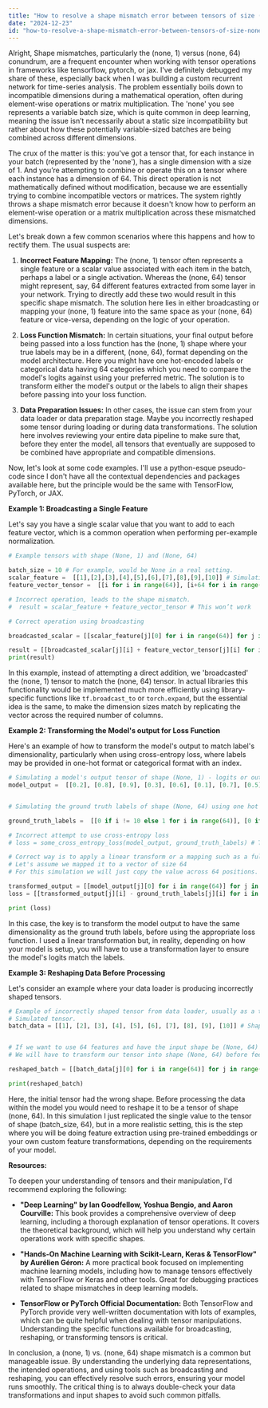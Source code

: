 ```yaml
---
title: "How to resolve a shape mismatch error between tensors of size (None, 1) and (None, 64)?"
date: "2024-12-23"
id: "how-to-resolve-a-shape-mismatch-error-between-tensors-of-size-none-1-and-none-64"
---
```


Alright,  Shape mismatches, particularly the (none, 1) versus (none, 64) conundrum, are a frequent encounter when working with tensor operations in frameworks like tensorflow, pytorch, or jax. I've definitely debugged my share of these, especially back when I was building a custom recurrent network for time-series analysis. The problem essentially boils down to incompatible dimensions during a mathematical operation, often during element-wise operations or matrix multiplication. The 'none' you see represents a variable batch size, which is quite common in deep learning, meaning the issue isn’t necessarily about a static size incompatibility but rather about how these potentially variable-sized batches are being combined across different dimensions.

The crux of the matter is this: you've got a tensor that, for each instance in your batch (represented by the 'none'), has a single dimension with a size of 1. And you’re attempting to combine or operate this on a tensor where each instance has a dimension of 64. This direct operation is not mathematically defined without modification, because we are essentially trying to combine incompatible vectors or matrices. The system rightly throws a shape mismatch error because it doesn't know how to perform an element-wise operation or a matrix multiplication across these mismatched dimensions.

Let's break down a few common scenarios where this happens and how to rectify them. The usual suspects are:

1. **Incorrect Feature Mapping:** The (none, 1) tensor often represents a single feature or a scalar value associated with each item in the batch, perhaps a label or a single activation. Whereas the (none, 64) tensor might represent, say, 64 different features extracted from some layer in your network. Trying to directly add these two would result in this specific shape mismatch. The solution here lies in either broadcasting or mapping your (none, 1) feature into the same space as your (none, 64) feature or vice-versa, depending on the logic of your operation.

2. **Loss Function Mismatch:** In certain situations, your final output before being passed into a loss function has the (none, 1) shape where your true labels may be in a different, (none, 64), format depending on the model architecture. Here you might have one hot-encoded labels or categorical data having 64 categories which you need to compare the model's logits against using your preferred metric. The solution is to transform either the model's output or the labels to align their shapes before passing into your loss function.

3. **Data Preparation Issues:** In other cases, the issue can stem from your data loader or data preparation stage. Maybe you incorrectly reshaped some tensor during loading or during data transformations. The solution here involves reviewing your entire data pipeline to make sure that, before they enter the model, all tensors that eventually are supposed to be combined have appropriate and compatible dimensions.

Now, let's look at some code examples. I'll use a python-esque pseudo-code since I don't have all the contextual dependencies and packages available here, but the principle would be the same with TensorFlow, PyTorch, or JAX.

**Example 1: Broadcasting a Single Feature**

Let's say you have a single scalar value that you want to add to each feature vector, which is a common operation when performing per-example normalization.

```python
# Example tensors with shape (None, 1) and (None, 64)

batch_size = 10 # For example, would be None in a real setting.
scalar_feature =  [[1],[2],[3],[4],[5],[6],[7],[8],[9],[10]] # Simulating a tensor of shape (batch_size, 1)
feature_vector_tensor =  [[i for i in range(64)], [i+64 for i in range(64)], [i+128 for i in range(64)], [i+192 for i in range(64)], [i+256 for i in range(64)], [i+320 for i in range(64)], [i+384 for i in range(64)], [i+448 for i in range(64)], [i+512 for i in range(64)], [i+576 for i in range(64)]] # Simulating a tensor of shape (batch_size, 64)

# Incorrect operation, leads to the shape mismatch.
#  result = scalar_feature + feature_vector_tensor # This won’t work

# Correct operation using broadcasting

broadcasted_scalar = [[scalar_feature[j][0] for i in range(64)] for j in range(batch_size) ] # Creating a tensor of (batch_size, 64)

result = [[broadcasted_scalar[j][i] + feature_vector_tensor[j][i] for i in range(64) ] for j in range(batch_size) ] # element-wise additon which will work.
print(result)

```

In this example, instead of attempting a direct addition, we 'broadcasted' the (none, 1) tensor to match the (none, 64) tensor. In actual libraries this functionality would be implemented much more efficiently using library-specific functions like `tf.broadcast_to` or `torch.expand`, but the essential idea is the same, to make the dimension sizes match by replicating the vector across the required number of columns.

**Example 2: Transforming the Model's output for Loss Function**

Here's an example of how to transform the model's output to match label's dimensionality, particularly when using cross-entropy loss, where labels may be provided in one-hot format or categorical format with an index.

```python
# Simulating a model's output tensor of shape (None, 1) - logits or output of some layer.
model_output =  [[0.2], [0.8], [0.9], [0.3], [0.6], [0.1], [0.7], [0.5], [0.4], [0.3]] # shape (batch_size, 1)


# Simulating the ground truth labels of shape (None, 64) using one hot encoding.

ground_truth_labels =  [[0 if i != 10 else 1 for i in range(64)], [0 if i != 5 else 1 for i in range(64)], [0 if i != 12 else 1 for i in range(64)], [0 if i != 20 else 1 for i in range(64)], [0 if i != 32 else 1 for i in range(64)], [0 if i != 1 else 1 for i in range(64)], [0 if i != 4 else 1 for i in range(64)], [0 if i != 60 else 1 for i in range(64)], [0 if i != 12 else 1 for i in range(64)], [0 if i != 50 else 1 for i in range(64)]] # shape (batch_size, 64)

# Incorrect attempt to use cross-entropy loss
# loss = some_cross_entropy_loss(model_output, ground_truth_labels) # This will throw shape error

# Correct way is to apply a linear transform or a mapping such as a fully connected layer
# Let's assume we mapped it to a vector of size 64
# For this simulation we will just copy the value across 64 positions.

transformed_output = [[model_output[j][0] for i in range(64)] for j in range(batch_size)] # shape (batch_size, 64)
loss = [[transformed_output[j][i] - ground_truth_labels[j][i] for i in range(64)] for j in range(batch_size)] # Just for the sake of simulation. In reality you will compute an actual loss using cross entropy loss.

print (loss)
```

In this case, the key is to transform the model output to have the same dimensionality as the ground truth labels, before using the appropriate loss function. I used a linear transformation but, in reality, depending on how your model is setup, you will have to use a transformation layer to ensure the model's logits match the labels.

**Example 3: Reshaping Data Before Processing**

Let's consider an example where your data loader is producing incorrectly shaped tensors.

```python
# Example of incorrectly shaped tensor from data loader, usually as a tensor of shape (None, 1) rather than (None, N_FEATURES)
# Simulated tensor.
batch_data = [[1], [2], [3], [4], [5], [6], [7], [8], [9], [10]] # Shape: (batch_size, 1)


# If we want to use 64 features and have the input shape be (None, 64) instead.
# We will have to transform our tensor into shape (None, 64) before feeding into model.

reshaped_batch = [[batch_data[j][0] for i in range(64)] for j in range(batch_size)] # Using the same broadcasting logic as above to create shape (batch_size, 64)

print(reshaped_batch)

```

Here, the initial tensor had the wrong shape. Before processing the data within the model you would need to reshape it to be a tensor of shape (none, 64). In this simulation I just replicated the single value to the tensor of shape (batch_size, 64), but in a more realistic setting, this is the step where you will be doing feature extraction using pre-trained embeddings or your own custom feature transformations, depending on the requirements of your model.

**Resources:**

To deepen your understanding of tensors and their manipulation, I'd recommend exploring the following:

*   **"Deep Learning" by Ian Goodfellow, Yoshua Bengio, and Aaron Courville:** This book provides a comprehensive overview of deep learning, including a thorough explanation of tensor operations. It covers the theoretical background, which will help you understand why certain operations work with specific shapes.

*   **"Hands-On Machine Learning with Scikit-Learn, Keras & TensorFlow" by Aurélien Géron:** A more practical book focused on implementing machine learning models, including how to manage tensors effectively with TensorFlow or Keras and other tools. Great for debugging practices related to shape mismatches in deep learning models.

*   **TensorFlow or PyTorch Official Documentation:** Both TensorFlow and PyTorch provide very well-written documentation with lots of examples, which can be quite helpful when dealing with tensor manipulations. Understanding the specific functions available for broadcasting, reshaping, or transforming tensors is critical.

In conclusion, a (none, 1) vs. (none, 64) shape mismatch is a common but manageable issue. By understanding the underlying data representations, the intended operations, and using tools such as broadcasting and reshaping, you can effectively resolve such errors, ensuring your model runs smoothly. The critical thing is to always double-check your data transformations and input shapes to avoid such common pitfalls.
